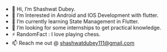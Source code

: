- 👋 Hi, I’m Shashwat Dubey.
- 👀 I’m Interested in Android and IOS Development with flutter.
- 🌱 I’m currently learning State Management in Flutter.
- 💞️ I’m looking for some internships to get practical knowledge.
- ⚡ RandomFact : I love playing chess.
- 📫 Reach me out @ shashwatdubey111@gmail.com

<!---
Shashwat-111/Shashwat-111 is a ✨ special ✨ repository because its `README.md` (this file) appears on your GitHub profile.
You can click the Preview link to take a look at your changes.
--->
